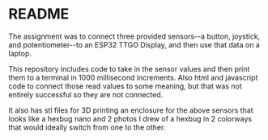 # README

The assignment was to connect three provided sensors--a button, joystick, and potentiometer--to an ESP32 TTGO Display, and then use that data on a laptop.

This repository includes code to take in the sensor values and then print them to a terminal in 1000 millisecond increments. Also html and javascript code to connect those read values to some meaning, but that was not entirely successful so they are not connected.

It also has stl files for 3D printing an enclosure for the above sensors that looks like a hexbug nano and 2 photos I drew of a hexbug in 2 colorways that would ideally switch from one to the other.
